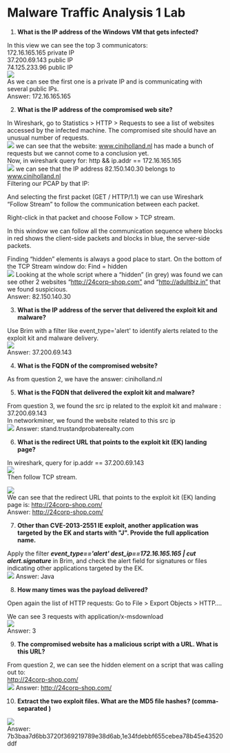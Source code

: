 # Malware Traffic Analysis 1 Lab

1. **What is the IP address of the Windows VM that gets infected?**

In this view we can see the top 3 communicators:  
172.16.165.165 	private IP  
37.200.69.143	public IP  
74.125.233.96	public IP  
![](images/1.png)  
As we can see the first one is a private IP and is communicating with several public IPs.   
Answer: 172.16.165.165 

2. **What is the IP address of the compromised web site?**

In Wireshark, go to Statistics \> HTTP \> Requests to see a list of websites accessed by the infected machine. The compromised site should have an unusual number of requests.  
![](images/2.png) 
we can see that the website: www.ciniholland.nl has made a bunch of requests but we cannot come to a conclusion yet.  
Now, in wireshark query for: http && ip.addr \== 172.16.165.165  
![](images/3.png)
we can see that the IP address 82.150.140.30 belongs to www.ciniholland.nl  
Filtering our PCAP by that IP:

And selecting the first packet (GET / HTTP/1.1) we can use Wireshark “Follow Stream” to follow the communication between each packet.

Right-click in that packet and choose Follow \> TCP stream.

In this window we can follow all the communication sequence where blocks in red shows the client-side packets and blocks in blue, the server-side packets.

Finding “hidden” elements is always a good place to start. On the bottom of the TCP Stream window do:  Find \= hidden  
![](images/4.png)
Looking at the whole script where a “hidden” (in grey) was found we can see other 2 websites “http://24corp-shop.com” and “http://adultbiz.in” that we found suspicious.  
Answer: 82.150.140.30

3. **What is the IP address of the server that delivered the exploit kit and malware?**

Use Brim with a filter like event\_type='alert' to identify alerts related to the exploit kit and malware delivery.  
![](images/5.png)  
Answer: 37.200.69.143

4. **What is the FQDN of the compromised website?**

As from question 2, we have the answer: ciniholland.nl

5. **What is the FQDN that delivered the exploit kit and malware?**

From question 3,  we found the src ip related to the exploit kit and malware : 37.200.69.143  
In networkminer, we found the website related to this src ip   
![](images/6.png) 
Answer: stand.trustandprobaterealty.com

6. **What is the redirect URL that points to the exploit kit (EK) landing page?**

In wireshark, query for ip.addr \== 37.200.69.143   
**![](images/7.png)**  
Then follow TCP stream.

**![](images/8.png)**  
We can see that the redirect URL that points to the exploit kit (EK) landing page is: http://24corp-shop.com/  
Answer: http://24corp-shop.com/

7. **Other than CVE-2013-2551 IE exploit, another application was targeted by the EK and starts with "J". Provide the full application name.**

Apply the filter ***event\_type=='alert' dest\_ip==172.16.165.165 | cut alert.signature*** in Brim, and check the alert field for signatures or files indicating other applications targeted by the EK.  
![](images/9.png) 
Answer: Java

8. **How many times was the payload delivered?**

Open again the list of HTTP requests: Go to File \> Export Objects \> HTTP….

We can see 3 requests with application/x-msdownload  
**![](images/10.png)**  
Answer: 3

9. **The compromised website has a malicious script with a URL. What is this URL?**

From question 2, we can see the hidden element on a script that was calling out to:   
http://24corp-shop.com/  
![](images/11.png) 
Answer: http://24corp-shop.com/

10. **Extract the two exploit files. What are the MD5 file hashes? (comma-separated )**

**![](images/12.png)**  
Answer: 7b3baa7d6bb3720f369219789e38d6ab,1e34fdebbf655cebea78b45e43520ddf

